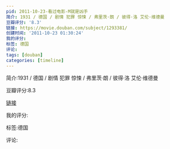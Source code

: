 ```yaml
---
pid: 2011-10-23-看过电影-M就是凶手
简介: 1931 / 德国 / 剧情 犯罪 惊悚 / 弗里茨·朗 / 彼得·洛 艾伦·维德曼
豆瓣评分: '8.3'
链接: https://movie.douban.com/subject/1293381/
创建时间: '2011-10-23 01:30:24'
我的评分:
标签: 德国
评论:
tags: [douban]
categories: [timeline]
---
```

简介:1931 / 德国 / 剧情 犯罪 惊悚 / 弗里茨·朗 / 彼得·洛 艾伦·维德曼

豆瓣评分:8.3

[链接](https://movie.douban.com/subject/1293381/)

我的评分:

标签:德国

评论:

